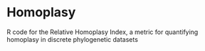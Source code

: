 # Homoplasy
R code for the Relative Homoplasy Index, a metric for quantifying homoplasy in discrete phylogenetic datasets
